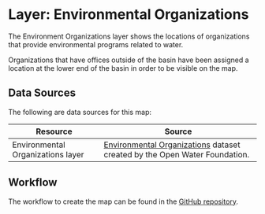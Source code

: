 # Layer: Environmental Organizations #

The Environment Organizations layer shows the locations of organizations
that provide environmental programs related to water.

Organizations that have offices outside of the basin have been assigned a location
at the lower end of the basin in order to be visible on the map.

## Data Sources ##

The following are data sources for this map:

| **Resource** | **Source** |
| -- | -- |
| Environmental Organizations layer | [Environmental Organizations](https://data.openwaterfoundation.org/state/co/owf/environment-orgs/) dataset created by the Open Water Foundation. |

## Workflow ##

The workflow to create the map can be found in the [GitHub repository](https://github.com/OpenWaterFoundation/owf-infomapper-co-clear/tree/master/workflow/BasinEntities/Environment-Organizations).
